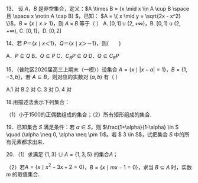 13、 设 $A$，$B$  是非空集合，定义：$A \times B = \{x \mid x \in A \cup B \space 且 \space x \notin A \cap B\} $，已知： $A = \{ x \mid y = \sqrt{2x - x^2} \}$，$B = \{ x \mid x > 1 \}$，则 $A \times B$ 等于（  ）
A.  $[0,1] \cup (2,+\infty)$，B. $[0,1) \cup (2,+\infty)$,   C. $[0,1]$，D. $[0,2]$





14、若 $P＝\{x \mid x＜1\}$，$Q＝\{x \mid x＞－1\}$，则(　　)

A．$P \subseteq  Q$
B．$Q \subseteq  P$
C．$C_RP \subseteq Q$ 
D．$Q \subseteq C_RP$









15、（普陀区2020届高三上期末（一模））设集合 $A = \{x \mid \lvert x-a \rvert = 1\}$，$B=\{1, -3, b\}$，若 $A \subseteq  B$，则对应的实数对 $(a,b)$ 有（ ） 

 A.1 对        B.2 对       C. 3 对       D. 4 对












18.用描述法表示下列集合：

（1）小于1500的正偶数组成的集合；（2）所有矩形组成的集合.











19．已知集合 $S$ 满足条件：若 $\alpha \in S$，则 $\frac{1+\alpha}{1-\alpha} \in S \quad (\alpha \neq 0, \alpha \neq \pm 1)$。若 $ 3 \in S$，试把集合 $S$ 中的所有元素都求出来．







20．（1）求满足 $\{1,3\} \cup A = \{1,3,5\}$ 的集合*A*；

（2）若$A = \{x \mid x^2-3x +2 = 0\}$，$B=\{x \mid mx-1 = 0\}$，求当 $B \subseteq A$ 时，实数 $m$ 的取值集合.

